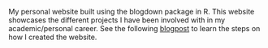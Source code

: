 My personal website built using the blogdown package in R. This website showcases the different projects I have been involved with in my academic/personal career. See the following [blogpost](https://www.kevinzolea.com/posts/creating-a-website-with-the-academic-theme-in-blogdown/,href="_blank) to learn the steps on how I created the website.
